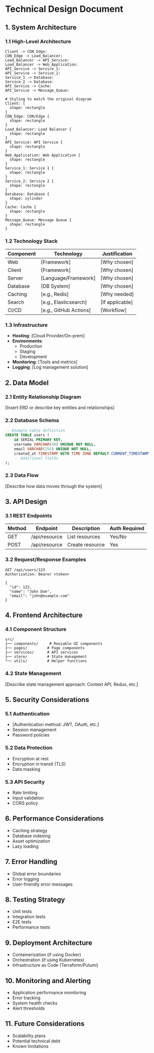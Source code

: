 # Technical Design Document

## 1. System Architecture

### 1.1 High-Level Architecture

```d2
Client -> CDN_Edge:
CDN_Edge -> Load_Balancer:
Load_Balancer -> API_Service:
Load_Balancer -> Web_Application:
API_Service -> Service_1:
API_Service -> Service_2:
Service_1 -> Database:
Service_2 -> Database:
API_Service -> Cache:
API_Service -> Message_Queue:

# Styling to match the original diagram
Client: {
  shape: rectangle
}
CDN_Edge: CDN/Edge {
  shape: rectangle
}
Load_Balancer: Load Balancer {
  shape: rectangle
}
API_Service: API Service {
  shape: rectangle
}
Web_Application: Web Application {
  shape: rectangle
}
Service_1: Service 1 {
  shape: rectangle
}
Service_2: Service 2 {
  shape: rectangle
}
Database: Database {
  shape: cylinder
}
Cache: Cache {
  shape: rectangle
}
Message_Queue: Message Queue {
  shape: rectangle
}
```

### 1.2 Technology Stack

| Component | Technology | Justification |
|-----------|------------|----------------|
| Web | [Framework] | [Why chosen] |
| Client | [Framework] | [Why chosen] |
| Server | [Language/Framework] | [Why chosen] |
| Database | [DB System] | [Why chosen] |
| Caching | [e.g., Redis] | [Why needed] |
| Search | [e.g., Elasticsearch] | [If applicable] |
| CI/CD | [e.g., GitHub Actions] | [Workflow] |

### 1.3 Infrastructure
- **Hosting**: [Cloud Provider/On-prem]
- **Environments**:
  - Production
  - Staging
  - Development
- **Monitoring**: [Tools and metrics]
- **Logging**: [Log management solution]


## 2. Data Model

### 2.1 Entity Relationship Diagram

[Insert ERD or describe key entities and relationships]

### 2.2 Database Schema

```sql
-- Example table definition
CREATE TABLE users (
    id SERIAL PRIMARY KEY,
    username VARCHAR(50) UNIQUE NOT NULL,
    email VARCHAR(255) UNIQUE NOT NULL,
    created_at TIMESTAMP WITH TIME ZONE DEFAULT CURRENT_TIMESTAMP
    -- Additional fields
);
```

### 2.3 Data Flow

[Describe how data moves through the system]


## 3. API Design

### 3.1 REST Endpoints
| Method | Endpoint | Description | Auth Required |
|--------|----------|-------------|---------------|
| GET    | /api/resource | List resources | Yes/No |
| POST   | /api/resource | Create resource | Yes |

### 3.2 Request/Response Examples
```http
GET /api/users/123
Authorization: Bearer <token>

{
  "id": 123,
  "name": "John Doe",
  "email": "john@example.com"
}
```


## 4. Frontend Architecture

### 4.1 Component Structure
```
src/
├── components/     # Reusable UI components
├── pages/         # Page components
├── services/      # API services
├── store/         # State management
└── utils/         # Helper functions
```

### 4.2 State Management

[Describe state management approach: Context API, Redux, etc.]


## 5. Security Considerations

### 5.1 Authentication
- [Authentication method: JWT, OAuth, etc.]
- Session management
- Password policies

### 5.2 Data Protection
- Encryption at rest
- Encryption in transit (TLS)
- Data masking

### 5.3 API Security
- Rate limiting
- Input validation
- CORS policy


## 6. Performance Considerations
- Caching strategy
- Database indexing
- Asset optimization
- Lazy loading


## 7. Error Handling
- Global error boundaries
- Error logging
- User-friendly error messages


## 8. Testing Strategy
- Unit tests
- Integration tests
- E2E tests
- Performance tests


## 9. Deployment Architecture
- Containerization (if using Docker)
- Orchestration (if using Kubernetes)
- Infrastructure as Code (Terraform/Pulumi)


## 10. Monitoring and Alerting
- Application performance monitoring
- Error tracking
- System health checks
- Alert thresholds


## 11. Future Considerations
- Scalability plans
- Potential technical debt
- Known limitations
